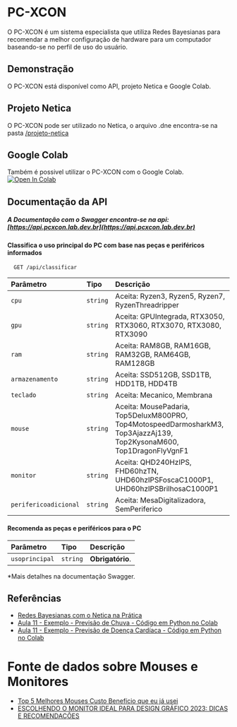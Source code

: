 
# PC-XCON 
 O PC-XCON é um sistema especialista que utiliza Redes Bayesianas para recomendar a melhor configuração de hardware para um computador baseando-se no perfil de uso do usuário. 



## Demonstração

O PC-XCON está disponível como API, projeto Netica e Google Colab.

## Projeto Netica
O PC-XCON pode ser utilizado no Netica, o arquivo .dne encontra-se na pasta [/projeto-netica](./projeto-netica/)

## Google Colab

Também é possivel utilizar o PC-XCON com o Google Colab.
[![Open In Colab](https://colab.research.google.com/assets/colab-badge.svg)](https://colab.research.google.com/github/FranciscoPaixao/PCXCON/blob/main/PC_XCON.ipynb)

## Documentação da API
##### A Documentação com o Swagger encontra-se na api: [https://api.pcxcon.lab.dev.br](https://api.pcxcon.lab.dev.br)
#### Classifica o uso principal do PC com base nas peças e periféricos informados

```http
  GET /api/classificar
```

| Parâmetro           | Tipo     | Descrição                                 |
| :------------------ | :------- | :---------------------------------------- |
| `cpu`               | `string` | Aceita: Ryzen3, Ryzen5, Ryzen7, RyzenThreadripper |
| `gpu`               | `string` | Aceita: GPUIntegrada, RTX3050, RTX3060, RTX3070, RTX3080, RTX3090 |
| `ram`               | `string` | Aceita: RAM8GB, RAM16GB, RAM32GB, RAM64GB, RAM128GB |
| `armazenamento`     | `string` | Aceita: SSD512GB, SSD1TB, HDD1TB, HDD4TB |
| `teclado`           | `string` | Aceita: Mecanico, Membrana |
| `mouse`             | `string` | Aceita: MousePadaria, Top5DeluxM800PRO, Top4MotospeedDarmosharkM3, Top3AjazzAj139, Top2KysonaM600, Top1DragonFlyVgnF1 |
| `monitor`           | `string` | Aceita: QHD240HzIPS, FHD60hzTN, UHD60hzIPSFoscaC1000P1, UHD60hzIPSBrilhosaC1000P1 |
| `perifericoadicional` | `string` | Aceita: MesaDigitalizadora, SemPeriferico |



#### Recomenda as peças e periféricos para o PC  

| Parâmetro   | Tipo       | Descrição                                   |
| :---------- | :--------- | :------------------------------------------ |
| `usoprincipal`      | `string` | **Obrigatório**.  |

*Mais detalhes na documentação Swagger.
## Referências

 - [Redes Bayesianas com o Netica na Prática](https://www.youtube.com/watch?v=NY332nE67_E)
 - [Aula 11 - Exemplo - Previsão de Chuva -  Código em Python no Colab ](https://colab.research.google.com/drive/1e2TH552HGu1F2xl0p2y11-lBqKbWtRVa?usp=sharing) 
 - [Aula 11 - Exemplo - Previsão de Doença Cardíaca -  Código em Python no Colab](https://colab.research.google.com/drive/14dvdnCBgHQTbtknqur5tTisTeQDmES7p?usp=sharing)
# Fonte de dados sobre Mouses e Monitores
 - [Top 5 Melhores Mouses Custo Benefício que eu já usei](https://www.youtube.com/watch?v=DyvHkkT0aFs&t=701s)
 - [ESCOLHENDO O MONITOR IDEAL PARA DESIGN GRÁFICO 2023: DICAS E RECOMENDAÇÕES](https://www.youtube.com/watch?v=X_I07Lv4a7c)

